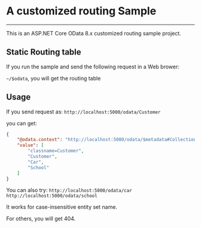 # A customized routing Sample

---
This is an ASP.NET Core OData 8.x customized routing sample project.

## Static Routing table

If you run the sample and send the following request in a Web brower:

`~/$odata`, you will get the routing table

## Usage

If you send request as: `http://localhost:5000/odata/Customer`

you can get:
```json
{
    "@odata.context": "http://localhost:5000/odata/$metadata#Collection(Edm.String)",
    "value": [
        "classname=Customer",
        "Customer",
        "Car",
        "School"
    ]
}
```

You can also try:
`http://localhost:5000/odata/car`
`http://localhost:5000/odata/school`

It works for case-insensitive entity set name.

For others, you will get 404.
